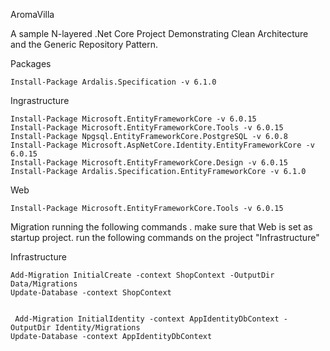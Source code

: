 AromaVilla

A sample N-layered .Net Core Project Demonstrating Clean Architecture and the Generic Repository Pattern.

Packages 

```
Install-Package Ardalis.Specification -v 6.1.0
```
Ingrastructure
```
Install-Package Microsoft.EntityFrameworkCore -v 6.0.15
Install-Package Microsoft.EntityFrameworkCore.Tools -v 6.0.15
Install-Package Npgsql.EntityFrameworkCore.PostgreSQL -v 6.0.8
Install-Package Microsoft.AspNetCore.Identity.EntityFrameworkCore -v 6.0.15
Install-Package Microsoft.EntityFrameworkCore.Design -v 6.0.15
Install-Package Ardalis.Specification.EntityFrameworkCore -v 6.1.0

```
Web
````
Install-Package Microsoft.EntityFrameworkCore.Tools -v 6.0.15
`````

Migration
 running the following commands . make sure that Web is set as startup project. run the following commands on the project "Infrastructure"

 Infrastructure
 `````
 Add-Migration InitialCreate -context ShopContext -OutputDir Data/Migrations
 Update-Database -context ShopContext


  Add-Migration InitialIdentity -context AppIdentityDbContext -OutputDir Identity/Migrations
 Update-Database -context AppIdentityDbContext
 `````